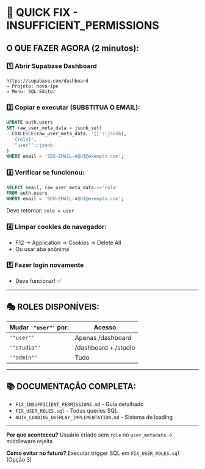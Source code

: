 # 🎯 QUICK FIX - INSUFFICIENT_PERMISSIONS

## O QUE FAZER AGORA (2 minutos):

### 1️⃣ Abrir Supabase Dashboard
```
https://supabase.com/dashboard
→ Projeto: nova-ipe
→ Menu: SQL Editor
```

### 2️⃣ Copiar e executar (SUBSTITUA O EMAIL):
```sql
UPDATE auth.users
SET raw_user_meta_data = jsonb_set(
  COALESCE(raw_user_meta_data, '{}'::jsonb),
  '{role}',
  '"user"'::jsonb
)
WHERE email = 'SEU-EMAIL-AQUI@exemplo.com';
```

### 3️⃣ Verificar se funcionou:
```sql
SELECT email, raw_user_meta_data->>'role' 
FROM auth.users 
WHERE email = 'SEU-EMAIL-AQUI@exemplo.com';
```

Deve retornar: `role = user`

### 4️⃣ Limpar cookies do navegador:
- F12 → Application → Cookies → Delete All
- Ou usar aba anônima

### 5️⃣ Fazer login novamente
- Deve funcionar! ✅

---

## 🎭 ROLES DISPONÍVEIS:

| Mudar `'"user"'` por: | Acesso              |
|-----------------------|---------------------|
| `'"user"'`            | Apenas /dashboard   |
| `'"studio"'`          | /dashboard + /studio|
| `'"admin"'`           | Tudo                |

---

## 📚 DOCUMENTAÇÃO COMPLETA:

- `FIX_INSUFFICIENT_PERMISSIONS.md` - Guia detalhado
- `FIX_USER_ROLES.sql` - Todas queries SQL
- `AUTH_LOADING_OVERLAY_IMPLEMENTATION.md` - Sistema de loading

---

**Por que aconteceu?**
Usuário criado sem `role` no `user_metadata` → middleware rejeita

**Como evitar no futuro?**
Executar trigger SQL em `FIX_USER_ROLES.sql` (Opção 3)
